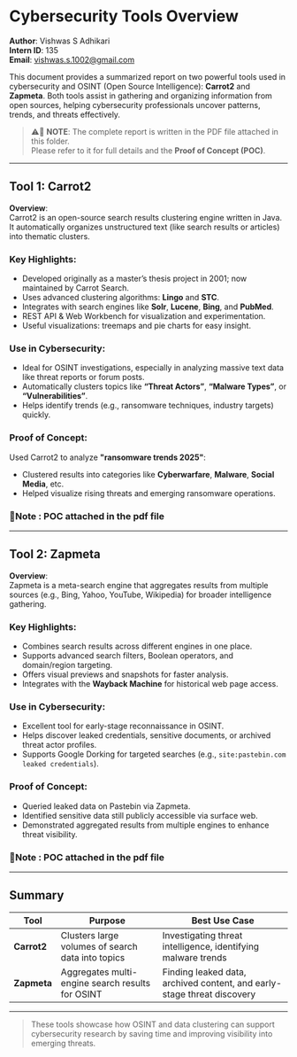 # Cybersecurity Tools Overview

**Author**: Vishwas S Adhikari  
**Intern ID**: 135  
**Email**: vishwas.s.1002@gmail.com  

This document provides a summarized report on two powerful tools used in cybersecurity and OSINT (Open Source Intelligence): **Carrot2** and **Zapmeta**. Both tools assist in gathering and organizing information from open sources, helping cybersecurity professionals uncover patterns, trends, and threats effectively.

> ⚠️📌 **NOTE**: The complete report is written in the PDF file attached in this folder.  
> Please refer to it for full details and the **Proof of Concept (POC)**.

---

## Tool 1: Carrot2

**Overview**:  
Carrot2 is an open-source search results clustering engine written in Java. It automatically organizes unstructured text (like search results or articles) into thematic clusters.

### Key Highlights:
- Developed originally as a master’s thesis project in 2001; now maintained by Carrot Search.
- Uses advanced clustering algorithms: **Lingo** and **STC**.
- Integrates with search engines like **Solr**, **Lucene**, **Bing**, and **PubMed**.
- REST API & Web Workbench for visualization and experimentation.
- Useful visualizations: treemaps and pie charts for easy insight.

###  Use in Cybersecurity:
- Ideal for OSINT investigations, especially in analyzing massive text data like threat reports or forum posts.
- Automatically clusters topics like **“Threat Actors”**, **“Malware Types”**, or **“Vulnerabilities”**.
- Helps identify trends (e.g., ransomware techniques, industry targets) quickly.

### Proof of Concept:
Used Carrot2 to analyze **"ransomware trends 2025"**:
- Clustered results into categories like **Cyberwarfare**, **Malware**, **Social Media**, etc.
- Helped visualize rising threats and emerging ransomware operations.
### 📌Note : POC attached in the pdf file 

---

## Tool 2: Zapmeta

**Overview**:  
Zapmeta is a meta-search engine that aggregates results from multiple sources (e.g., Bing, Yahoo, YouTube, Wikipedia) for broader intelligence gathering.

### Key Highlights:
- Combines search results across different engines in one place.
- Supports advanced search filters, Boolean operators, and domain/region targeting.
- Offers visual previews and snapshots for faster analysis.
- Integrates with the **Wayback Machine** for historical web page access.

### Use in Cybersecurity:
- Excellent tool for early-stage reconnaissance in OSINT.
- Helps discover leaked credentials, sensitive documents, or archived threat actor profiles.
- Supports Google Dorking for targeted searches (e.g., `site:pastebin.com leaked credentials`).

### Proof of Concept:
- Queried leaked data on Pastebin via Zapmeta.
- Identified sensitive data still publicly accessible via surface web.
- Demonstrated aggregated results from multiple engines to enhance threat visibility.
### 📌Note : POC attached in the pdf file 

---

##  Summary

| Tool | Purpose | Best Use Case |
|------|---------|----------------|
| **Carrot2** | Clusters large volumes of search data into topics | Investigating threat intelligence, identifying malware trends |
| **Zapmeta** | Aggregates multi-engine search results for OSINT | Finding leaked data, archived content, and early-stage threat discovery |

---

> These tools showcase how OSINT and data clustering can support cybersecurity research by saving time and improving visibility into emerging threats.


